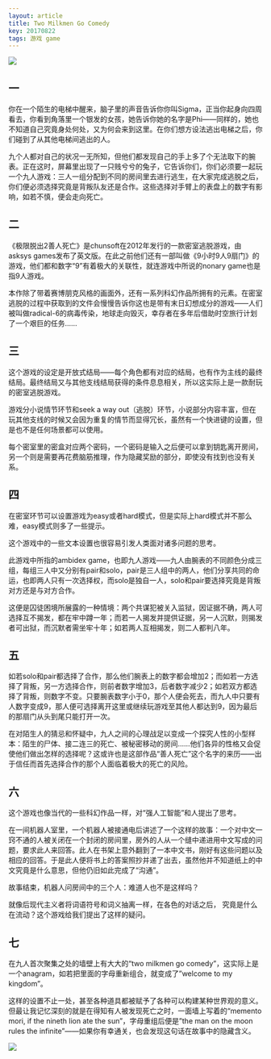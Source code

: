```yaml
---
layout: article
title: Two Milkmen Go Comedy
key: 20170822
tags: 游戏 game
---
```


![](https://cdn.discordapp.com/attachments/447635828496138241/482948983405150208/p883257.png)

## 一

你在一个陌生的电梯中醒来，脑子里的声音告诉你你叫Sigma，正当你起身向四周看去，你看到角落里一个银发的女孩，她告诉你她的名字是Phi——同样的，她也不知道自己究竟身处何处，又为何会来到这里。在你们想方设法逃出电梯之后，你们碰到了从其他电梯间逃出的人。

九个人都对自己的状况一无所知，但他们都发现自己的手上多了个无法取下的腕表。正在这时，屏幕里出现了一只贱兮兮的兔子，它告诉你们，你们必须要一起玩一个九人游戏：三人一组分配到不同的房间里去进行逃生，在大家完成逃脱之后，你们便必须选择究竟是背叛队友还是合作。这些选择对手臂上的表盘上的数字有影响，如若不慎，便会走向死亡。

## 二

《极限脱出2善人死亡》是chunsoft在2012年发行的一款密室逃脱游戏，由asksys games发布了英文版。在此之前他们还有一部叫做《9小时9人9扇门》的游戏，他们都和数字“9”有着极大的关联性，就连游戏中所说的nonary game也是指9人游戏。

本作除了带着赛博朋克风格的画面外，还有一系列科幻作品所拥有的元素。在密室逃脱的过程中获取到的文件会慢慢告诉你这也是带有末日幻想成分的游戏——人们被叫做radical-6的病毒传染，地球走向毁灭，幸存者在多年后借助时空旅行计划了一个艰巨的任务……

## 三

这个游戏的设定是开放式结局——每个角色都有对应的结局，也有作为主线的最终结局。最终结局又与其他支线结局获得的条件息息相关，所以这实际上是一款耐玩的密室逃脱游戏。

游戏分小说情节环节和seek a way out（逃脱）环节，小说部分内容丰富，但在玩其他支线的时候又会因为重复的情节而显得冗长，虽然有一个快进键的设置，但是也不是任何场景都可以使用。

每个密室里的密盒对应两个密码，一个密码是输入之后便可以拿到钥匙离开房间，另一个则是需要再花费脑筋推理，作为隐藏奖励的部分，即使没有找到也没有关系。 

## 四

在密室环节可以设置游戏为easy或者hard模式，但是实际上hard模式并不那么难，easy模式则多了一些提示。

这个游戏中的一些文本设置也很容易引发人类面对诸多问题的思考。

此游戏中所指的ambidex game，也即九人游戏——九人由腕表的不同颜色分成三组，每组三人中又分别有pair和solo，pair是三人组中的两人，他们分享共同的命运，也即两人只有一次选择权，而solo是独自一人，solo和pair要选择究竟是背叛对方还是与对方合作。

这便是囚徒困境所展露的一种情境：两个共谋犯被关入监狱，因证据不确，两人可选择互不揭发，都在牢中蹲一年；而若一人揭发并提供证据，另一人沉默，则揭发者可出狱，而沉默者需坐牢十年；如若两人互相揭发，则二人都判八年。

## 五

如若solo和pair都选择了合作，那么他们腕表上的数字都会增加2；而如若一方选择了背叛，另一方选择合作，则前者数字增加3，后者数字减少2；如若双方都选择了背叛，则数字不变。只要腕表数字小于0，那个人便会死去，而九人中只要有人数字变成9，那人便可选择离开这里或继续玩游戏至其他人都达到9，因为最后的那扇门从头到尾只能打开一次。

在对陌生人的猜忌和怀疑中，九人之间的心理战足以变成一个探究人性的小型样本：陌生的尸体、接二连三的死亡、被秘密移动的房间……他们各异的性格又会促使他们做出怎样的选择呢？这或许也是这部作品“善人死亡”这个名字的来历——出于信任而首先选择合作的那个人面临着极大的死亡的风险。

## 六

这个游戏也像当代的一些科幻作品一样，对“强人工智能”和人提出了思考。

在一间机器人室里，一个机器人被接通电后讲述了一个这样的故事：一个对中文一窍不通的人被关闭在一个封闭的房间里，房外的人从一个缝中递进用中文写成的问题，要求此人来回答。此人在书架上意外翻到了一本中文书，刚好有这些问题以及相应的回答。于是此人便将书上的答案照抄并递了出去，虽然他并不知道纸上的中文究竟是什么意思，但他仍旧如此完成了“沟通”。

故事结束，机器人问房间中的三个人：难道人也不是这样吗？ 

就像后现代主义者将词语符号和词义抽离一样，在各色的对话之后， 究竟是什么在流动？这个游戏给我们提出了这样的疑问。

## 七

在九人首次聚集之处的墙壁上有大大的“two milkmen go comedy”，这实际上是一个anagram，如若把里面的字母重新组合，就变成了”welcome to my kingdom”。

这样的设置不止一处，甚至各种道具都被赋予了各种可以构建某种世界观的意义。但最让我记忆深刻的就是在得知有人被发现死亡之时，一面墙上写着的“memento mori, if the nineth lion ate the sun”，字母重组后便是”the man on the moon rules the infinite”——如果你有幸通关，也会发现这句话在故事中的隐藏含义。
    
 ![](https://cdn.discordapp.com/attachments/447635828496138241/482949022248730645/p883258.png)
